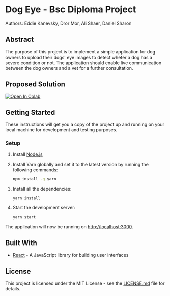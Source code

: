 # Dog Eye - Bsc Diploma Project
Authors: 
Eddie Kanevsky, 
Dror Mor,
Ali Shaer,
Daniel Sharon

## Abstract

The purpose of this project is to implement a simple application for dog owners to upload their dogs' eye images to detect wheter a dog has a severe condition or not. The application should enable live communication between the dog owners and a vet for a further consultation. 

## Proposed Solution

[![Open In Colab](https://colab.research.google.com/assets/colab-badge.svg)](https://colab.research.google.com/drive/1FOOfM8w0CS5xwPlwvV0bp-DhLa_DdDgg)

## Getting Started

These instructions will get you a copy of the project up and running on your local machine for development and testing purposes.

### Setup

1. Install [Node.js](https://nodejs.org/en/download/)
   
2. Install Yarn globally and set it to the latest version by running the following commands:
    ```bash
    npm install -g yarn
    ```

3. Install all the dependencies:
    ```bash
    yarn install
    ```

4. Start the development server:
    ```bash
    yarn start
    ```

The application will now be running on [http://localhost:3000](http://localhost:3000).

## Built With

- [React](https://reactjs.org/) - A JavaScript library for building user interfaces

## License

This project is licensed under the MIT License - see the [LICENSE.md](LICENSE.md) file for details.

